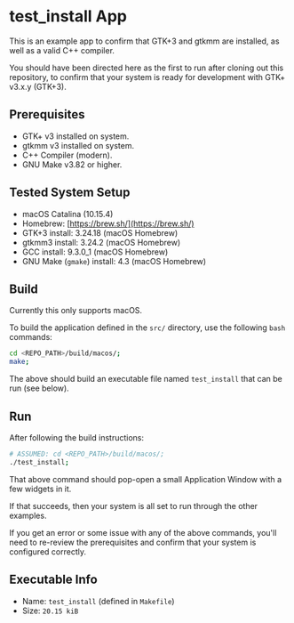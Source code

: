 # test_install App

This is an example app to confirm that GTK+3 and gtkmm are installed, as well as a valid C++ compiler.

You should have been directed here as the first to run after cloning out this repository, to confirm that your system is ready for development with GTK+ v3.x.y (GTK+3).

## Prerequisites

- GTK+ v3 installed on system.
- gtkmm v3 installed on system.
- C++ Compiler (modern).
- GNU Make v3.82 or higher.

## Tested System Setup

- macOS Catalina (10.15.4)
- Homebrew: [https://brew.sh/](https://brew.sh/)
- GTK+3 install: 3.24.18 (macOS Homebrew)
- gtkmm3 install: 3.24.2 (macOS Homebrew)
- GCC install: 9.3.0_1 (macOS Homebrew)
- GNU Make (`gmake`) install: 4.3 (macOS Homebrew)

## Build

Currently this only supports macOS.

To build the application defined in the `src/` directory, use the following `bash` commands:

```bash
cd <REPO_PATH>/build/macos/;
make;
```

The above should build an executable file named `test_install` that can be run (see below).

## Run

After following the build instructions:

```bash
# ASSUMED: cd <REPO_PATH>/build/macos/;
./test_install;
```

That above command should pop-open a small Application Window with a few widgets in it.

If that succeeds, then your system is all set to run through the other examples.

If you get an error or some issue with any of the above commands, you'll need to re-review the prerequisites and confirm that your system is configured correctly.

## Executable Info

- Name: `test_install` (defined in `Makefile`)
- Size: `20.15 kiB`
